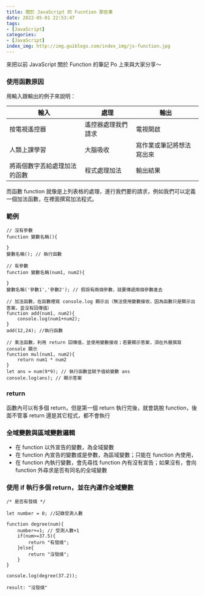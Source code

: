 ```yaml
---
title: 關於 JavaScript 的 Fucntion 那些事
date: 2022-05-01 22:53:47
tags:
- [JavaScript]
categories:
- [JavaScript]
index_img: http://img.guiblogs.com/index_img/js-function.jpg
---
```


來把以前 JavaScript 關於 Function 的筆記 Po 上來與大家分享～

### 使用函數原因

用輸入跟輸出的例子來說明：

<!-- more -->

|輸入|處理|輸出|
|---|---|---|
|按電視遙控器|遙控器處理我們請求|電視開啟|
|人類上課學習|大腦吸收|寫作業或筆記將想法寫出來|
|將兩個數字丟給處理加法的函數|程式處理加法|輸出結果

而函數 function 就像是上列表格的處理，進行我們要的請求，例如我們可以定義一個加法函數，在裡面撰寫加法程式。

### 範例

```
// 沒有參數
function 變數名稱(){

}
變數名稱(); // 執行函數

// 有參數
function 變數名稱(num1, num2){

}
變數名稱('參數1','參數2'); // 假設有兩個參數，就要傳遞兩個參數進去

// 加法函數，在函數裡寫 console.log 顯示出（無法使用變數接收，因為函數只是顯示出答案，並沒有回傳值）
function add(num1, num2){
    console.log(num1+num2);
}
add(12,24); //執行函數

// 乘法函數，利用 return 回傳值，並使用變數接收；若要顯示答案，須在外層撰寫 console 顯示
function mul(num1, num2){
    return num1 * num2
}
let ans = num(9*9); // 執行函數並賦予值給變數 ans
console.log(ans); // 顯示答案
```

### return

函數內可以有多個 return，但是第一個 return 執行完後，就會跳脫 function，後面不管事 return 還是其它程式，都不會執行

### 全域變數與區域變數邏輯

* 在 function 以外宣告的變數，為全域變數
* 在 function 內宣告的變數或是參數，為區域變數；只能在 function 內使用，
* 在 function 內執行變數，會先尋找 function 內有沒有宣告；如果沒有，會向 function 外尋求是否有同名的全域變數

### 使用 if 執行多個 return，並在內運作全域變數

```
/* 是否有發燒 */

let number = 0; //記錄受測人數

function degree(num){
    number+=1; // 受測人數+1
    if(num>=37.5){
        return "有發燒";
    }else{
        return "沒發燒";
    }
}

console.log(degree(37.2));

result: "沒發燒"
```